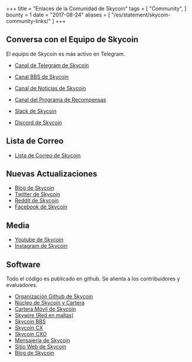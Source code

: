+++
title = "Enlaces de la Comunidad de Skycoin"
tags = [
    "Community",
]
bounty = 1
date = "2017-08-24"
aliases = [
	"/es/statement/skycoin-community-links/"
]
+++

Conversa con el Equipo de Skycoin
--------------------------

El equipo de Skycoin es más activo en Telegram.

* [Canal de Telegram de Skycoin](https://t.me/Skycoin)
* [Canal BBS de Skycoin](https://t.me/skycoinbbs)
* [Canal de Noticias de Skycoin](https://t.me/skycoinnews)
* [Canal del Programa de Recompensas](https://t.me/skycoinbounty)

* [Slack de Skycoin](https://skycoin.herokuapp.com)
* [Discord de Skycoin](https://discord.gg/MTepVHE)

Lista de Correo
------------

* [Lista de Correo de Skycoin](http://eepurl.com/c4DyAv)

Nuevas Actualizaciones
------------

* [Blog de Skycoin](https://www.skycoin.net/blog/)
* [Twitter de Skycoin](https://twitter.com/skycoinproject)
* [Reddit de Skycoin](https://reddit.com/r/skycoinproject)
* [Facebook de Skycoin](https://www.facebook.com/SkycoinOfficial)

Media
-----

* [Youtube de Skycoin](https://www.youtube.com/channel/UCzLASufel2No4vSt4rudHSQ)
* [Instagram de Skycoin](https://www.instagram.com/skycoinproject/)

Software
--------
Todo el código es publicado en github. Se alienta a los contribuidores y evaluadores.

* [Organización Github de Skycoin](https://github.com/skycoin)
* [Núcleo de Skycoin y Cartera](https://github.com/skycoin/skycoin)
* [Cartera Móvil de Skycoin](https://github.com/skycoin/skycoin-mobilewallet)
* [Skywire (Red en mallas)](https://github.com/skycoin/skywire)
* [Skycoin BBS](https://github.com/skycoin/bbs)
* [Skycoin CX](https://github.com/skycoin/cx)
* [Skycoin CXO](https://github.com/skycoin/cxo)
* [Mensajería de Skycoin](https://github.com/skycoin/net)
* [Sitio Web de Skycoin](https://github.com/skycoin/skycoin.net)
* [Blog de Skycoin](https://github.com/skycoin/blog)
